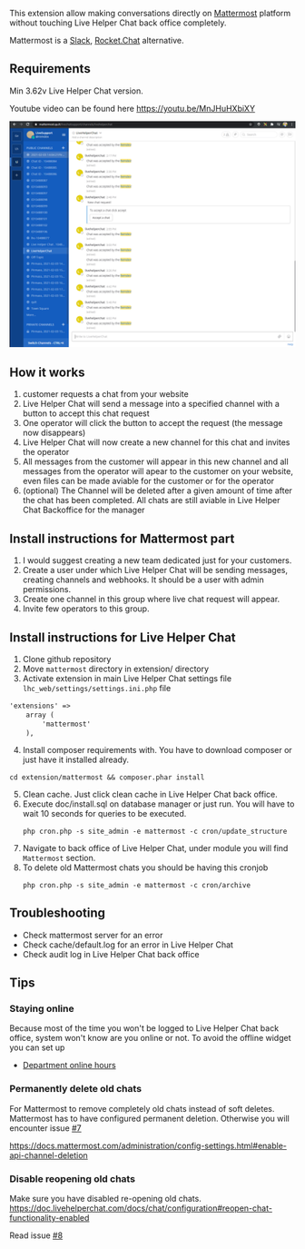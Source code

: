 This extension allow making conversations directly on [Mattermost](https://mattermost.com/) platform without touching Live Helper Chat back office completely.

Mattermost is a [Slack](https://slack.com/), [Rocket.Chat](https://rocket.chat/) alternative.

## Requirements

Min 3.62v Live Helper Chat version.

Youtube video can be found here https://youtu.be/MnJHuHXbiXY

![See image](https://raw.githubusercontent.com/LiveHelperChat/mattermost/main/doc/screenshot.png)

## How it works

1. customer requests a chat from your website
2. Live Helper Chat will send a message into a specified channel with a button to accept this chat request
3. One operator will click the button to accept the request (the message now disappears)
4. Live Helper Chat will now create a new channel for this chat and invites the operator
5. All messages from the customer will appear in this new channel and all messages from the operator will apear to the customer on your website, even files can be made aviable for the customer or for the operator
6. (optional) The Channel will be deleted after a given amount of time after the chat has been completed. All chats are still aviable in Live Helper Chat Backoffice for the manager

## Install instructions for Mattermost part

1. I would suggest creating a new team dedicated just for your customers.
2. Create a user under which Live Helper Chat will be sending messages, creating channels and webhooks. It should be a user with admin permissions.
3. Create one channel in this group where live chat request will appear.
4. Invite few operators to this group.

## Install instructions for Live Helper Chat

1. Clone github repository
2. Move `mattermost` directory in extension/ directory
3. Activate extension in main Live Helper Chat settings file `lhc_web/settings/settings.ini.php` file
``` 
'extensions' => 
    array (          
        'mattermost'
    ),
```
4. Install composer requirements with. You have to download composer or just have it installed already.
``` 
cd extension/mattermost && composer.phar install
``` 
5. Clean cache. Just click clean cache in Live Helper Chat back office.
6. Execute doc/install.sql on database manager or just run. You will have to wait 10 seconds for queries to be executed.
    ```
    php cron.php -s site_admin -e mattermost -c cron/update_structure
    ```
7. Navigate to back office of Live Helper Chat, under module you will find `Mattermost` section.
8. To delete old Mattermost chats you should be having this cronjob
    ```
    php cron.php -s site_admin -e mattermost -c cron/archive
    ```

## Troubleshooting

* Check mattermost server for an error
* Check cache/default.log for an error in Live Helper Chat
* Check audit log in Live Helper Chat back office

## Tips

### Staying online

Because most of the time you won't be logged to Live Helper Chat back office, system won't know are you online or not. To avoid the offline widget you can set up

* [Department online hours](https://doc.livehelperchat.com/docs/department/department/#automate-online-hours)

### Permanently delete old chats

For Mattermost to remove completely old chats instead of soft deletes. Mattermost has to have configured permanent deletion. Otherwise you will encounter issue [#7](https://github.com/LiveHelperChat/mattermost/issues/7)

https://docs.mattermost.com/administration/config-settings.html#enable-api-channel-deletion

### Disable reopening old chats

Make sure you have disabled re-opening old chats. https://doc.livehelperchat.com/docs/chat/configuration#reopen-chat-functionality-enabled

Read issue [#8](https://github.com/LiveHelperChat/mattermost/issues/8)
